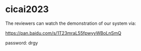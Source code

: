 # cicai2023

The reviewers can watch the demonstration of our system via: 

https://pan.baidu.com/s/1T23mraL55fpwyyWBoLnSmQ 

password: drgy

